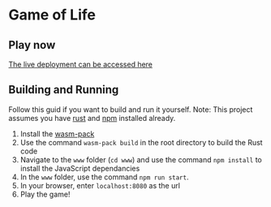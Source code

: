 # Game of Life

## Play now
[The live deployment can be accessed here ](https://www.github.com/TimLucca/game-of-life)

## Building and Running
Follow this guid if you want to build and run it yourself.
Note: This project assumes you have [rust](https://www.rust-lang.org/tools/install) and [npm](https://www.npmjs.com/get-npm) installed already.

1. Install the [wasm-pack](https://rustwasm.github.io/wasm-pack/installer/)
2. Use the command `wasm-pack build` in the root directory to build the Rust code
3. Navigate to the `www` folder (`cd www`) and use the command `npm install` to install the JavaScript dependancies
4. In the `www` folder, use the command `npm run start`.
5. In your browser, enter `localhost:8080` as the url
6. Play the game!